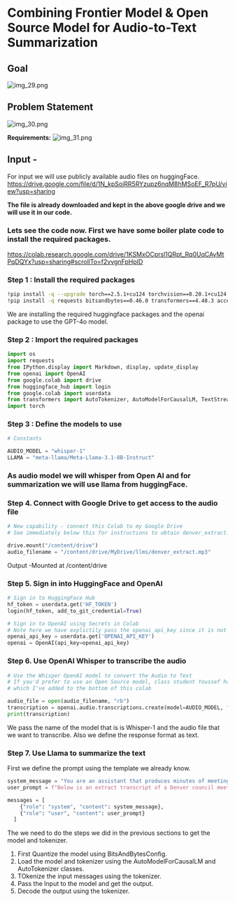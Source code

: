 # Combining Frontier Model & Open Source Model for Audio-to-Text Summarization

## Goal
![img_29.png](img_29.png)

## Problem Statement
![img_30.png](img_30.png)

**Requirements:**
![img_31.png](img_31.png)

## Input -
For input we will use publicly available audio files on huggingFace.
https://drive.google.com/file/d/1N_kpSojRR5RYzupz6nqM8hMSoEF_R7pU/view?usp=sharing

**The file is already downloaded and kept in the above google drive and we will use it in our code.**

### Lets see the code now. First we have some boiler plate code to install the required packages.
https://colab.research.google.com/drive/1KSMxOCprsl1QRpt_Rq0UqCAyMtPqDQYx?usp=sharing#scrollTo=f2vvgnFpHpID

### Step 1 : Install the required packages
```bash
!pip install -q --upgrade torch==2.5.1+cu124 torchvision==0.20.1+cu124 torchaudio==2.5.1+cu124 --index-url https://download.pytorch.org/whl/cu124
!pip install -q requests bitsandbytes==0.46.0 transformers==4.48.3 accelerate==1.3.0 openai
```
We are installing the required huggingface packages and the openai package to use the GPT-4o model.


### Step 2 : Import the required packages
```python
import os
import requests
from IPython.display import Markdown, display, update_display
from openai import OpenAI
from google.colab import drive
from huggingface_hub import login
from google.colab import userdata
from transformers import AutoTokenizer, AutoModelForCausalLM, TextStreamer, BitsAndBytesConfig
import torch
```


### Step 3 : Define the models to use
```python
# Constants

AUDIO_MODEL = "whisper-1"
LLAMA = "meta-llama/Meta-Llama-3.1-8B-Instruct"
```
### As audio model we will whisper from Open AI and for summarization we will use llama from huggingFace.


### Step 4. Connect with Google Drive to get access to the audio file
```python
# New capability - connect this Colab to my Google Drive
# See immediately below this for instructions to obtain denver_extract.mp3

drive.mount("/content/drive")
audio_filename = "/content/drive/MyDrive/llms/denver_extract.mp3"
```
Output -Mounted at /content/drive


### Step 5. Sign in into HuggingFace and OpenAI
```python 
# Sign in to HuggingFace Hub
hf_token = userdata.get('HF_TOKEN')
login(hf_token, add_to_git_credential=True)

# Sign in to OpenAI using Secrets in Colab
# Note here we have explictily pass the openai_api_key since it is not set in the environment variables.
openai_api_key = userdata.get('OPENAI_API_KEY')
openai = OpenAI(api_key=openai_api_key)
```

### Step 6. Use OpenAI Whisper to transcribe the audio
```python
# Use the Whisper OpenAI model to convert the Audio to Text
# If you'd prefer to use an Open Source model, class student Youssef has contributed an open source version
# which I've added to the bottom of this colab

audio_file = open(audio_filename, "rb")
transcription = openai.audio.transcriptions.create(model=AUDIO_MODEL, file=audio_file, response_format="text")
print(transcription)
```
We pass the name of the model that is is Whisper-1 and the audio file that we want to transcribe.
Also we define the response format as text.


### Step 7. Use Llama to summarize the text
First we define the prompt using the template we already know.
```python
system_message = "You are an assistant that produces minutes of meetings from transcripts, with summary, key discussion points, takeaways and action items with owners, in markdown."
user_prompt = f"Below is an extract transcript of a Denver council meeting. Please write minutes in markdown, including a summary with attendees, location and date; discussion points; takeaways; and action items with owners.\n{transcription}"

messages = [
    {"role": "system", "content": system_message},
    {"role": "user", "content": user_prompt}
  ]

```


The we need to do the steps we did in the previous sections to get the model and tokenizer.
1. First Quantize the model using BitsAndBytesConfig.
2. Load the model and tokenizer using the AutoModelForCausalLM and AutoTokenizer classes.
3. TOkenize the input messages using the tokenizer.
4. Pass the Input to the model and get the output.
5. Decode the output using the tokenizer.
